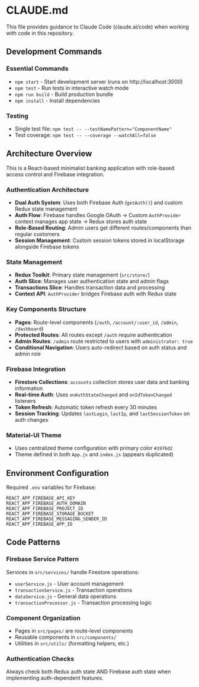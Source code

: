 # CLAUDE.md

This file provides guidance to Claude Code (claude.ai/code) when working with code in this repository.

## Development Commands

### Essential Commands
- `npm start` - Start development server (runs on http://localhost:3000)
- `npm test` - Run tests in interactive watch mode
- `npm run build` - Build production bundle
- `npm install` - Install dependencies

### Testing
- Single test file: `npm test -- --testNamePattern="ComponentName"`
- Test coverage: `npm test -- --coverage --watchAll=false`

## Architecture Overview

This is a React-based minimalist banking application with role-based access control and Firebase integration.

### Authentication Architecture
- **Dual Auth System**: Uses both Firebase Auth (`getAuth()`) and custom Redux state management
- **Auth Flow**: Firebase handles Google OAuth → Custom `AuthProvider` context manages app state → Redux stores auth state
- **Role-Based Routing**: Admin users get different routes/components than regular customers
- **Session Management**: Custom session tokens stored in localStorage alongside Firebase tokens

### State Management
- **Redux Toolkit**: Primary state management (`src/store/`)
- **Auth Slice**: Manages user authentication state and admin flags
- **Transactions Slice**: Handles transaction data and processing
- **Context API**: `AuthProvider` bridges Firebase auth with Redux state

### Key Components Structure
- **Pages**: Route-level components (`/auth`, `/account/:user_id`, `/admin`, `/dashboard`)
- **Protected Routes**: All routes except `/auth` require authentication
- **Admin Routes**: `/admin` route restricted to users with `administrator: true`
- **Conditional Navigation**: Users auto-redirect based on auth status and admin role

### Firebase Integration
- **Firestore Collections**: `accounts` collection stores user data and banking information
- **Real-time Auth**: Uses `onAuthStateChanged` and `onIdTokenChanged` listeners
- **Token Refresh**: Automatic token refresh every 30 minutes
- **Session Tracking**: Updates `lastLogin`, `lastIp`, and `lastSessionToken` on auth changes

### Material-UI Theme
- Uses centralized theme configuration with primary color `#1976d2`
- Theme defined in both `App.js` and `index.js` (appears duplicated)

## Environment Configuration

Required `.env` variables for Firebase:
```
REACT_APP_FIREBASE_API_KEY
REACT_APP_FIREBASE_AUTH_DOMAIN
REACT_APP_FIREBASE_PROJECT_ID
REACT_APP_FIREBASE_STORAGE_BUCKET
REACT_APP_FIREBASE_MESSAGING_SENDER_ID
REACT_APP_FIREBASE_APP_ID
```

## Code Patterns

### Firebase Service Pattern
Services in `src/services/` handle Firestore operations:
- `userService.js` - User account management
- `transactionService.js` - Transaction operations
- `dataService.js` - General data operations
- `transactionProcessor.js` - Transaction processing logic

### Component Organization
- Pages in `src/pages/` are route-level components
- Reusable components in `src/components/`
- Utilities in `src/utils/` (formatting helpers, etc.)

### Authentication Checks
Always check both Redux auth state AND Firebase auth state when implementing auth-dependent features.